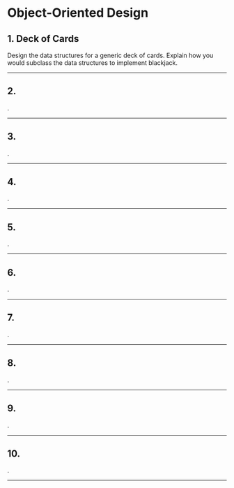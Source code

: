 # Object-Oriented Design

## 1. Deck of Cards

Design the data structures for a generic deck of cards. Explain how you would subclass the data structures to implement blackjack.

<hr/>

## 2.

.

<hr/>

## 3.

.

<hr/>

## 4.

.

<hr/>

## 5.

.

<hr/>

## 6.

.

<hr/>

## 7.

.

<hr/>

## 8.

.

<hr/>

## 9.

.

<hr/>

## 10.

.

<hr/>
